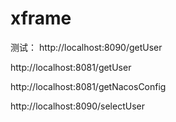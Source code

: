 # xframe


测试：
http://localhost:8090/getUser

http://localhost:8081/getUser

http://localhost:8081/getNacosConfig

http://localhost:8090/selectUser
